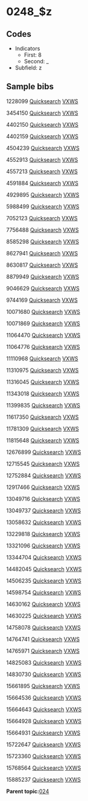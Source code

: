 # 0248\_$z

## Codes

-   Indicators
    -   First: 8
    -   Second: \_
-   Subfield: z

## Sample bibs

1228099 [Quicksearch](https://search.library.yale.edu/catalog/1228099) [VXWS](http://prodorbis.library.yale.edu:7014/vxws/GetHoldingsService?bibId=1228099)

3454150 [Quicksearch](https://search.library.yale.edu/catalog/3454150) [VXWS](http://prodorbis.library.yale.edu:7014/vxws/GetHoldingsService?bibId=3454150)

4402150 [Quicksearch](https://search.library.yale.edu/catalog/4402150) [VXWS](http://prodorbis.library.yale.edu:7014/vxws/GetHoldingsService?bibId=4402150)

4402159 [Quicksearch](https://search.library.yale.edu/catalog/4402159) [VXWS](http://prodorbis.library.yale.edu:7014/vxws/GetHoldingsService?bibId=4402159)

4504239 [Quicksearch](https://search.library.yale.edu/catalog/4504239) [VXWS](http://prodorbis.library.yale.edu:7014/vxws/GetHoldingsService?bibId=4504239)

4552913 [Quicksearch](https://search.library.yale.edu/catalog/4552913) [VXWS](http://prodorbis.library.yale.edu:7014/vxws/GetHoldingsService?bibId=4552913)

4557213 [Quicksearch](https://search.library.yale.edu/catalog/4557213) [VXWS](http://prodorbis.library.yale.edu:7014/vxws/GetHoldingsService?bibId=4557213)

4591884 [Quicksearch](https://search.library.yale.edu/catalog/4591884) [VXWS](http://prodorbis.library.yale.edu:7014/vxws/GetHoldingsService?bibId=4591884)

4929895 [Quicksearch](https://search.library.yale.edu/catalog/4929895) [VXWS](http://prodorbis.library.yale.edu:7014/vxws/GetHoldingsService?bibId=4929895)

5988499 [Quicksearch](https://search.library.yale.edu/catalog/5988499) [VXWS](http://prodorbis.library.yale.edu:7014/vxws/GetHoldingsService?bibId=5988499)

7052123 [Quicksearch](https://search.library.yale.edu/catalog/7052123) [VXWS](http://prodorbis.library.yale.edu:7014/vxws/GetHoldingsService?bibId=7052123)

7756488 [Quicksearch](https://search.library.yale.edu/catalog/7756488) [VXWS](http://prodorbis.library.yale.edu:7014/vxws/GetHoldingsService?bibId=7756488)

8585298 [Quicksearch](https://search.library.yale.edu/catalog/8585298) [VXWS](http://prodorbis.library.yale.edu:7014/vxws/GetHoldingsService?bibId=8585298)

8627941 [Quicksearch](https://search.library.yale.edu/catalog/8627941) [VXWS](http://prodorbis.library.yale.edu:7014/vxws/GetHoldingsService?bibId=8627941)

8630817 [Quicksearch](https://search.library.yale.edu/catalog/8630817) [VXWS](http://prodorbis.library.yale.edu:7014/vxws/GetHoldingsService?bibId=8630817)

8879949 [Quicksearch](https://search.library.yale.edu/catalog/8879949) [VXWS](http://prodorbis.library.yale.edu:7014/vxws/GetHoldingsService?bibId=8879949)

9046629 [Quicksearch](https://search.library.yale.edu/catalog/9046629) [VXWS](http://prodorbis.library.yale.edu:7014/vxws/GetHoldingsService?bibId=9046629)

9744169 [Quicksearch](https://search.library.yale.edu/catalog/9744169) [VXWS](http://prodorbis.library.yale.edu:7014/vxws/GetHoldingsService?bibId=9744169)

10071680 [Quicksearch](https://search.library.yale.edu/catalog/10071680) [VXWS](http://prodorbis.library.yale.edu:7014/vxws/GetHoldingsService?bibId=10071680)

10071869 [Quicksearch](https://search.library.yale.edu/catalog/10071869) [VXWS](http://prodorbis.library.yale.edu:7014/vxws/GetHoldingsService?bibId=10071869)

11064470 [Quicksearch](https://search.library.yale.edu/catalog/11064470) [VXWS](http://prodorbis.library.yale.edu:7014/vxws/GetHoldingsService?bibId=11064470)

11064776 [Quicksearch](https://search.library.yale.edu/catalog/11064776) [VXWS](http://prodorbis.library.yale.edu:7014/vxws/GetHoldingsService?bibId=11064776)

11110968 [Quicksearch](https://search.library.yale.edu/catalog/11110968) [VXWS](http://prodorbis.library.yale.edu:7014/vxws/GetHoldingsService?bibId=11110968)

11310975 [Quicksearch](https://search.library.yale.edu/catalog/11310975) [VXWS](http://prodorbis.library.yale.edu:7014/vxws/GetHoldingsService?bibId=11310975)

11316045 [Quicksearch](https://search.library.yale.edu/catalog/11316045) [VXWS](http://prodorbis.library.yale.edu:7014/vxws/GetHoldingsService?bibId=11316045)

11343018 [Quicksearch](https://search.library.yale.edu/catalog/11343018) [VXWS](http://prodorbis.library.yale.edu:7014/vxws/GetHoldingsService?bibId=11343018)

11399835 [Quicksearch](https://search.library.yale.edu/catalog/11399835) [VXWS](http://prodorbis.library.yale.edu:7014/vxws/GetHoldingsService?bibId=11399835)

11617350 [Quicksearch](https://search.library.yale.edu/catalog/11617350) [VXWS](http://prodorbis.library.yale.edu:7014/vxws/GetHoldingsService?bibId=11617350)

11781309 [Quicksearch](https://search.library.yale.edu/catalog/11781309) [VXWS](http://prodorbis.library.yale.edu:7014/vxws/GetHoldingsService?bibId=11781309)

11815648 [Quicksearch](https://search.library.yale.edu/catalog/11815648) [VXWS](http://prodorbis.library.yale.edu:7014/vxws/GetHoldingsService?bibId=11815648)

12676899 [Quicksearch](https://search.library.yale.edu/catalog/12676899) [VXWS](http://prodorbis.library.yale.edu:7014/vxws/GetHoldingsService?bibId=12676899)

12715545 [Quicksearch](https://search.library.yale.edu/catalog/12715545) [VXWS](http://prodorbis.library.yale.edu:7014/vxws/GetHoldingsService?bibId=12715545)

12752884 [Quicksearch](https://search.library.yale.edu/catalog/12752884) [VXWS](http://prodorbis.library.yale.edu:7014/vxws/GetHoldingsService?bibId=12752884)

12917466 [Quicksearch](https://search.library.yale.edu/catalog/12917466) [VXWS](http://prodorbis.library.yale.edu:7014/vxws/GetHoldingsService?bibId=12917466)

13049716 [Quicksearch](https://search.library.yale.edu/catalog/13049716) [VXWS](http://prodorbis.library.yale.edu:7014/vxws/GetHoldingsService?bibId=13049716)

13049737 [Quicksearch](https://search.library.yale.edu/catalog/13049737) [VXWS](http://prodorbis.library.yale.edu:7014/vxws/GetHoldingsService?bibId=13049737)

13058632 [Quicksearch](https://search.library.yale.edu/catalog/13058632) [VXWS](http://prodorbis.library.yale.edu:7014/vxws/GetHoldingsService?bibId=13058632)

13229818 [Quicksearch](https://search.library.yale.edu/catalog/13229818) [VXWS](http://prodorbis.library.yale.edu:7014/vxws/GetHoldingsService?bibId=13229818)

13321096 [Quicksearch](https://search.library.yale.edu/catalog/13321096) [VXWS](http://prodorbis.library.yale.edu:7014/vxws/GetHoldingsService?bibId=13321096)

13344704 [Quicksearch](https://search.library.yale.edu/catalog/13344704) [VXWS](http://prodorbis.library.yale.edu:7014/vxws/GetHoldingsService?bibId=13344704)

14482045 [Quicksearch](https://search.library.yale.edu/catalog/14482045) [VXWS](http://prodorbis.library.yale.edu:7014/vxws/GetHoldingsService?bibId=14482045)

14506235 [Quicksearch](https://search.library.yale.edu/catalog/14506235) [VXWS](http://prodorbis.library.yale.edu:7014/vxws/GetHoldingsService?bibId=14506235)

14598754 [Quicksearch](https://search.library.yale.edu/catalog/14598754) [VXWS](http://prodorbis.library.yale.edu:7014/vxws/GetHoldingsService?bibId=14598754)

14630162 [Quicksearch](https://search.library.yale.edu/catalog/14630162) [VXWS](http://prodorbis.library.yale.edu:7014/vxws/GetHoldingsService?bibId=14630162)

14630225 [Quicksearch](https://search.library.yale.edu/catalog/14630225) [VXWS](http://prodorbis.library.yale.edu:7014/vxws/GetHoldingsService?bibId=14630225)

14758078 [Quicksearch](https://search.library.yale.edu/catalog/14758078) [VXWS](http://prodorbis.library.yale.edu:7014/vxws/GetHoldingsService?bibId=14758078)

14764741 [Quicksearch](https://search.library.yale.edu/catalog/14764741) [VXWS](http://prodorbis.library.yale.edu:7014/vxws/GetHoldingsService?bibId=14764741)

14765971 [Quicksearch](https://search.library.yale.edu/catalog/14765971) [VXWS](http://prodorbis.library.yale.edu:7014/vxws/GetHoldingsService?bibId=14765971)

14825083 [Quicksearch](https://search.library.yale.edu/catalog/14825083) [VXWS](http://prodorbis.library.yale.edu:7014/vxws/GetHoldingsService?bibId=14825083)

14830730 [Quicksearch](https://search.library.yale.edu/catalog/14830730) [VXWS](http://prodorbis.library.yale.edu:7014/vxws/GetHoldingsService?bibId=14830730)

15661895 [Quicksearch](https://search.library.yale.edu/catalog/15661895) [VXWS](http://prodorbis.library.yale.edu:7014/vxws/GetHoldingsService?bibId=15661895)

15664536 [Quicksearch](https://search.library.yale.edu/catalog/15664536) [VXWS](http://prodorbis.library.yale.edu:7014/vxws/GetHoldingsService?bibId=15664536)

15664643 [Quicksearch](https://search.library.yale.edu/catalog/15664643) [VXWS](http://prodorbis.library.yale.edu:7014/vxws/GetHoldingsService?bibId=15664643)

15664928 [Quicksearch](https://search.library.yale.edu/catalog/15664928) [VXWS](http://prodorbis.library.yale.edu:7014/vxws/GetHoldingsService?bibId=15664928)

15664931 [Quicksearch](https://search.library.yale.edu/catalog/15664931) [VXWS](http://prodorbis.library.yale.edu:7014/vxws/GetHoldingsService?bibId=15664931)

15722647 [Quicksearch](https://search.library.yale.edu/catalog/15722647) [VXWS](http://prodorbis.library.yale.edu:7014/vxws/GetHoldingsService?bibId=15722647)

15723360 [Quicksearch](https://search.library.yale.edu/catalog/15723360) [VXWS](http://prodorbis.library.yale.edu:7014/vxws/GetHoldingsService?bibId=15723360)

15768564 [Quicksearch](https://search.library.yale.edu/catalog/15768564) [VXWS](http://prodorbis.library.yale.edu:7014/vxws/GetHoldingsService?bibId=15768564)

15885237 [Quicksearch](https://search.library.yale.edu/catalog/15885237) [VXWS](http://prodorbis.library.yale.edu:7014/vxws/GetHoldingsService?bibId=15885237)

**Parent topic:**[024](../../tags/024/024.md)

